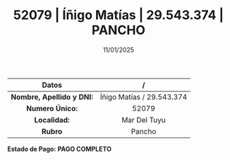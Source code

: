﻿---
title: 52079 | Íñigo Matías | 29.543.374 | PANCHO
date: 11/01/2025
draft: false
tags: ['mar-del-tuyu', 'titular', 'pancho']
---

|          **Datos**          |  /  |
|:---------------------------:|:---:|
| **Nombre, Apellido y DNI:** | Íñigo Matías / 29.543.374 |
|      **Numero Único:**      | 52079 |
|        **Localidad:**       | Mar Del Tuyu |
|          **Rubro**          | Pancho |

**Estado de Pago:** **PAGO COMPLETO**
